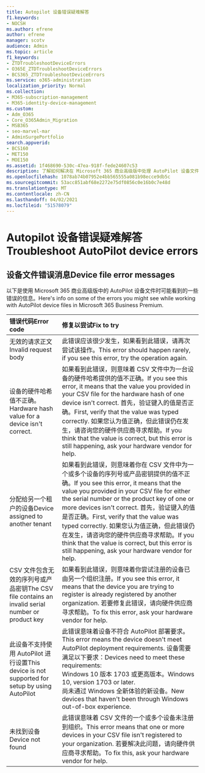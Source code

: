 ```yaml
---
title: Autopilot 设备错误疑难解答
f1.keywords:
- NOCSH
ms.author: efrene
author: efrene
manager: scotv
audience: Admin
ms.topic: article
f1_keywords:
- ZTDTroubleshootDeviceErrors
- O365E_ZTDTroubleshootDeviceErrors
- BCS365_ZTDTroubleshootDeviceErrors
ms.service: o365-administration
localization_priority: Normal
ms.collection:
- M365-subscription-management
- M365-identity-device-management
ms.custom:
- Adm_O365
- Core_O365Admin_Migration
- MSB365
- seo-marvel-mar
- AdminSurgePortfolio
search.appverid:
- BCS160
- MET150
- MOE150
ms.assetid: 1f468690-530c-47ea-918f-fede24607c53
description: 了解如何解决在 Microsoft 365 商业高级版中处理 AutoPilot 设备文件时可能看到的错误。
ms.openlocfilehash: 1078ab74b07952e4bb565555a081b98ecce9db5c
ms.sourcegitcommit: 53acc851abf68e2272e75df0856c0e16b0c7e48d
ms.translationtype: MT
ms.contentlocale: zh-CN
ms.lasthandoff: 04/02/2021
ms.locfileid: "51578079"
---
```

# <a name="troubleshoot-autopilot-device-errors"></a><span data-ttu-id="2a90a-103">Autopilot 设备错误疑难解答</span><span class="sxs-lookup"><span data-stu-id="2a90a-103">Troubleshoot AutoPilot device errors</span></span>

## <a name="device-file-error-messages"></a><span data-ttu-id="2a90a-104">设备文件错误消息</span><span class="sxs-lookup"><span data-stu-id="2a90a-104">Device file error messages</span></span>

<span data-ttu-id="2a90a-105">以下是使用 Microsoft 365 商业高级版中的 AutoPilot 设备文件时可能看到的一些错误的信息。</span><span class="sxs-lookup"><span data-stu-id="2a90a-105">Here's info on some of the errors you might see while working with AutoPilot device files in Microsoft 365 Business Premium.</span></span> 
  
|<span data-ttu-id="2a90a-106">**错误代码**</span><span class="sxs-lookup"><span data-stu-id="2a90a-106">**Error code**</span></span>|<span data-ttu-id="2a90a-107">**修复以尝试**</span><span class="sxs-lookup"><span data-stu-id="2a90a-107">**Fix to try**</span></span>|
|:-----|:-----|
|<span data-ttu-id="2a90a-108">无效的请求正文</span><span class="sxs-lookup"><span data-stu-id="2a90a-108">Invalid request body</span></span>  <br/> |<span data-ttu-id="2a90a-109">此错误应该很少发生，如果看到此错误，请再次尝试该操作。</span><span class="sxs-lookup"><span data-stu-id="2a90a-109">This error should happen rarely, if you see this error, try the operation again.</span></span>  <br/> |
|<span data-ttu-id="2a90a-110">设备的硬件哈希值不正确。</span><span class="sxs-lookup"><span data-stu-id="2a90a-110">Hardware hash value for a device isn't correct.</span></span>  <br/> |<span data-ttu-id="2a90a-111">如果看到此错误，则意味着 CSV 文件中为一台设备的硬件哈希提供的值不正确。</span><span class="sxs-lookup"><span data-stu-id="2a90a-111">If you see this error, it means that the value you provided in your CSV file for the hardware hash of one device isn't correct.</span></span> <span data-ttu-id="2a90a-112">首先，验证键入的值是否正确。</span><span class="sxs-lookup"><span data-stu-id="2a90a-112">First, verify that the value was typed correctly.</span></span> <span data-ttu-id="2a90a-113">如果您认为值正确，但此错误仍在发生，请咨询您的硬件供应商寻求帮助。</span><span class="sxs-lookup"><span data-stu-id="2a90a-113">If you think that the value is correct, but this error is still happening, ask your hardware vendor for help.</span></span>  <br/> |
|<span data-ttu-id="2a90a-114">分配给另一个租户的设备</span><span class="sxs-lookup"><span data-stu-id="2a90a-114">Device assigned to another tenant</span></span>  <br/> |<span data-ttu-id="2a90a-115">如果看到此错误，则意味着你在 CSV 文件中为一个或多个设备的序列号或产品密钥提供的值不正确。</span><span class="sxs-lookup"><span data-stu-id="2a90a-115">If you see this error, it means that the value you provided in your CSV file for either the serial number or the product key of one or more devices isn't correct.</span></span> <span data-ttu-id="2a90a-116">首先，验证键入的值是否正确。</span><span class="sxs-lookup"><span data-stu-id="2a90a-116">First, verify that the value was typed correctly.</span></span> <span data-ttu-id="2a90a-117">如果您认为值正确，但此错误仍在发生，请咨询您的硬件供应商寻求帮助。</span><span class="sxs-lookup"><span data-stu-id="2a90a-117">If you think that the value is correct, but this error is still happening, ask your hardware vendor for help.</span></span>  <br/> |
|<span data-ttu-id="2a90a-118">CSV 文件包含无效的序列号或产品密钥</span><span class="sxs-lookup"><span data-stu-id="2a90a-118">The CSV file contains an invalid serial number or product key</span></span>  <br/> |<span data-ttu-id="2a90a-119">如果看到此错误，则意味着你尝试注册的设备已由另一个组织注册。</span><span class="sxs-lookup"><span data-stu-id="2a90a-119">If you see this error, it means that the device you are trying to register is already registered by another organization.</span></span> <span data-ttu-id="2a90a-120">若要修复此错误，请向硬件供应商寻求帮助。</span><span class="sxs-lookup"><span data-stu-id="2a90a-120">To fix this error, ask your hardware vendor for help.</span></span>  <br/> |
|<span data-ttu-id="2a90a-121">此设备不支持使用 AutoPilot 进行设置</span><span class="sxs-lookup"><span data-stu-id="2a90a-121">This device is not supported for setup by using AutoPilot</span></span>  <br/> | <span data-ttu-id="2a90a-122">此错误意味着设备不符合 AutoPilot 部署要求。</span><span class="sxs-lookup"><span data-stu-id="2a90a-122">This error means the device doesn't meet AutoPilot deployment requirements.</span></span> <span data-ttu-id="2a90a-123">设备需要满足以下要求：</span><span class="sxs-lookup"><span data-stu-id="2a90a-123">Devices need to meet these requirements:</span></span>  <br/>  <span data-ttu-id="2a90a-124">Windows 10 版本 1703 或更高版本。</span><span class="sxs-lookup"><span data-stu-id="2a90a-124">Windows 10, version 1703 or later.</span></span>  <br/>  <span data-ttu-id="2a90a-125">尚未通过 Windows 全新体验的新设备。</span><span class="sxs-lookup"><span data-stu-id="2a90a-125">New devices that haven't been through Windows out-of-box experience.</span></span>  <br/> |
|<span data-ttu-id="2a90a-126">未找到设备</span><span class="sxs-lookup"><span data-stu-id="2a90a-126">Device not found</span></span>  <br/> |<span data-ttu-id="2a90a-127">此错误意味着 CSV 文件的一个或多个设备未注册到组织。</span><span class="sxs-lookup"><span data-stu-id="2a90a-127">This error means that one or more devices in your CSV file isn't registered to your organization.</span></span> <span data-ttu-id="2a90a-128">若要解决此问题，请向硬件供应商寻求帮助。</span><span class="sxs-lookup"><span data-stu-id="2a90a-128">To fix this, ask your hardware vendor for help.</span></span>  <br/> |
